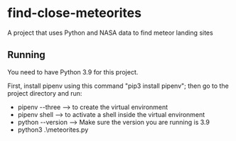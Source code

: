 # find-close-meteorites
A project that uses Python and NASA data to find meteor landing sites

## Running

You need to have Python 3.9 for this project.

First, install pipenv using this command "pip3 install pipenv"; then go to the project directory and run:

- pipenv --three --> to create the virtual environment
- pipenv shell --> to activate a shell inside the virtual environment
- python --version --> Make sure the version you are running is 3.9
- python3 .\meteorites.py

